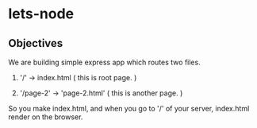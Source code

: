 # lets-node

## Objectives

We are building simple express app which routes two files.

1. '/' -> index.html ( this is root page. )

2. '/page-2' -> 'page-2.html' ( this is another page. )

So you make index.html, and when you go to '/' of your server, index.html render on the browser.
